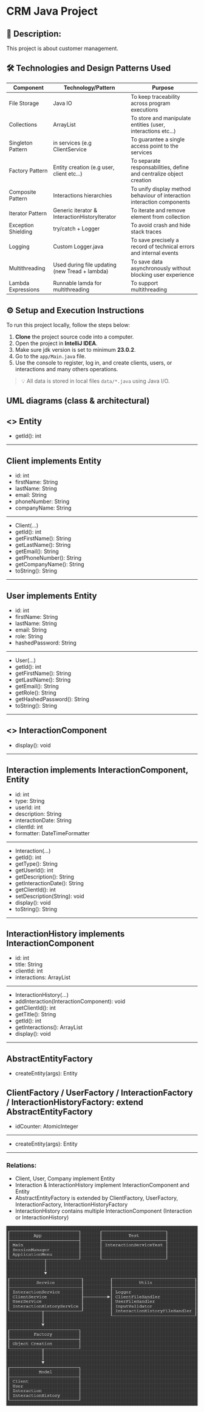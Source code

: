 # CRM Java Project

## 📖 Description: 

This project is about customer management.

## 🛠️ Technologies and Design Patterns Used

| Component           | Technology/Pattern                             | Purpose                                                                 |
|---------------------|------------------------------------------------|-------------------------------------------------------------------------|
| File Storage        | Java IO                                        | To keep traceability across program executions                          |
| Collections         | ArrayList                                      | To store and manipulate entities (user, interactions etc...)            |
| Singleton Pattern   | in services (e.g ClientService                 | To guarantee a single access point to the services                      |
| Factory Pattern     | Entity creation (e.g user, client etc...)      | To separate responsabilities, define and centralize object creation     |
| Composite Pattern   | Interactions hierarchies                       | To unify display method behaviour of interaction interaction components |
| Iterator Pattern    | Generic iterator & InteractionHistoryIterator  | To iterate and remove element from collection                           |
| Exception Shielding | try/catch + Logger                             | To avoid crash and hide stack traces                                    |
| Logging             | Custom Logger.java                             | To save precisely a record of technical errors and internal events      |
| Multithreading      | Used during file updating (new Tread + lambda) | To save data asynchronously without blocking user experience            |
| Lambda Expressions  | Runnable lamda for multithreading              | To support multithreading                                               |

## ⚙️ Setup and Execution Instructions

To run this project locally, follow the steps below:

1. **Clone** the project source code into a computer.
2. Open the project in **IntelliJ IDEA**.
3. Make sure jdk version  is set to minimum  **23.0.2**.
4. Go to the `app/Main.java` file.
5. Use the console to register, log in, and create clients, users, or interactions and many others operations.

> 💡 All data is stored in local files `data/*.java` using Java I/O.

## UML diagrams (class & architectural)

<<interface>> Entity
-------------------------------------------------------------------
+ getId(): int
-------------------------------------------------------------------

Client implements Entity
-------------------------------------------------------------------
- id: int
- firstName: String
- lastName: String
- email: String
- phoneNumber: String
- companyName: String
-------------------------------------------------------------------
+ Client(...)
+ getId(): int
+ getFirstName(): String
+ getLastName(): String
+ getEmail(): String
+ getPhoneNumber(): String
+ getCompanyName(): String
+ toString(): String
-------------------------------------------------------------------

User implements Entity
-------------------------------------------------------------------
- id: int
- firstName: String
- lastName: String
- email: String
- role: String
- hashedPassword: String
-------------------------------------------------------------------
+ User(...)
+ getId(): int
+ getFirstName(): String
+ getLastName(): String
+ getEmail(): String
+ getRole(): String
+ getHashedPassword(): String
+ toString(): String
-------------------------------------------------------------------

<<interface>> InteractionComponent
-------------------------------------------------------------------
+ display(): void
-------------------------------------------------------------------

Interaction implements InteractionComponent, Entity
-------------------------------------------------------------------
- id: int
- type: String
- userId: int
- description: String
- interactionDate: String
- clientId: int
- formatter: DateTimeFormatter
-------------------------------------------------------------------
+ Interaction(...)
+ getId(): int
+ getType(): String
+ getUserId(): int
+ getDescription(): String
+ getInteractionDate(): String
+ getClientId(): int
+ setDescription(String): void
+ display(): void
+ toString(): String  
-------------------------------------------------------------------

InteractionHistory implements InteractionComponent
-------------------------------------------------------------------
- id: int
- title: String
- clientId: int
- interactions: ArrayList<InteractionComponent>
-------------------------------------------------------------------
+ InteractionHistory(...)
+ addInteraction(InteractionComponent): void
+ getClientId(): int
+ getTitle(): String
+ getId(): int
+ getInteractions(): ArrayList<InteractionComponent>
+ display(): void
-------------------------------------------------------------------

AbstractEntityFactory
-------------------------------------------------------------------
+ createEntity(args): Entity 

ClientFactory / UserFactory / InteractionFactory / InteractionHistoryFactory: extend AbstractEntityFactory
-------------------------------------------------------------------
- idCounter: AtomicInteger
-------------------------------------------------------------------
+ createEntity(args): Entity
-------------------------------------------------------------------

### Relations:
- Client, User, Company implement Entity
- Interaction & InteractionHistory implement InteractionComponent and Entity
- AbstractEntityFactory is extended by ClientFactory, UserFactory, InteractionFactory, InteractionHistoryFactory
- InteractionHistory contains multiple InteractionComponent (Interaction or InteractionHistory)


![img.png](img.png)                                       